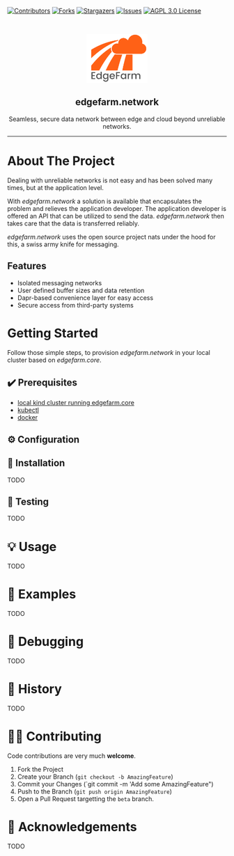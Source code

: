 [contributors-shield]: https://img.shields.io/github/contributors/edgefarm/edgefarm.network.svg?style=for-the-badge
[contributors-url]: https://github.com/edgefarm/edgefarm.network/graphs/contributors
[forks-shield]: https://img.shields.io/github/forks/edgefarm/edgefarm.network.svg?style=for-the-badge
[forks-url]: https://github.com/edgefarm/edgefarm.network/network/members
[stars-shield]: https://img.shields.io/github/stars/edgefarm/edgefarm.network.svg?style=for-the-badge
[stars-url]: https://github.com/edgefarm/edgefarm.network/stargazers
[issues-shield]: https://img.shields.io/github/issues/edgefarm/edgefarm.network.svg?style=for-the-badge
[issues-url]: https://github.com/edgefarm/edgefarm.network/issues
[license-shield]: https://img.shields.io/github/license/edgefarm/edgefarm.network?logo=mit&style=for-the-badge
[license-url]: https://opensource.org/licenses/AGPL-3.0

[![Contributors][contributors-shield]][contributors-url]
[![Forks][forks-shield]][forks-url]
[![Stargazers][stars-shield]][stars-url]
[![Issues][issues-shield]][issues-url]
[![AGPL 3.0 License][license-shield]][license-url]

<!-- PROJECT LOGO -->
<br />
<p align="center">
  <a href="https://github.com/edgefarm/edgefarm.network">
    <img src="https://github.com/edgefarm/edgefarm/raw/beta/.images/EdgefarmLogoWithText.png" alt="Logo" height="112">
  </a>

  <h2 align="center">edgefarm.network</h2>

  <p align="center">
    Seamless, secure data network between edge and cloud beyond unreliable networks.
  </p>
  <hr />
</p>

# About The Project

Dealing with unreliable networks is not easy and has been solved many times, but at the application level.

With *edgefarm.network* a solution is available that encapsulates the problem and relieves the application developer. The application developer is offered an API that can be utilized to send the data. *edgefarm.network* then takes care that the data is transferred reliably.

*edgefarm.network* uses the open source project nats under the hood for this, a swiss army knife for messaging.

## Features

 - Isolated messaging networks
 - User defined buffer sizes and data retention
 - Dapr-based convenience layer for easy access
 - Secure access from third-party systems

# Getting Started

Follow those simple steps, to provision *edgefarm.network* in your local cluster based on *edgefarm.core*.

## ✔️ Prerequisites

- [local kind cluster running edgefarm.core](https://github.com/edgefarm/edgefarm.core)
- [kubectl](https://kubernetes.io/docs/tasks/tools/install-kubectl/)
- [docker](https://docs.docker.com/get-docker/)

## ⚙️ Configuration

## 🎯 Installation

TODO

## 🧪 Testing

TODO

# 💡 Usage

TODO

# 📖 Examples

TODO

# 🐞 Debugging

TODO

# 📜 History

TODO

# 🤝🏽 Contributing

Code contributions are very much **welcome**.

1. Fork the Project
2. Create your Branch (`git checkout -b AmazingFeature`)
3. Commit your Changes (`git commit -m 'Add some AmazingFeature")
4. Push to the Branch (`git push origin AmazingFeature`)
5. Open a Pull Request targetting the `beta` branch.

# 🫶 Acknowledgements

TODO
